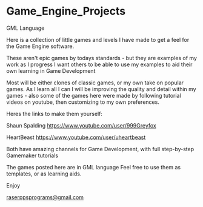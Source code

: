 # Game_Engine_Projects
GML Language

Here is a collection of little games and levels I have made to get a feel for the Game Engine software.

These aren't epic games by todays standards - but they are examples of my work as I progress
I want others to be able to use my examples to aid their own learning in Game Development

Most will be either clones of classic games, or my own take on popular games. As I learn all I can I will be improving the 
quality and detail within my games - also some of the games here were made by following tutorial videos on youtube, then customizing to my own preferences.

Heres the links to make them yourself:

Shaun Spalding
https://www.youtube.com/user/999Greyfox

HeartBeast
https://www.youtube.com/user/uheartbeast

Both have amazing channels for Game Development, with full step-by-step Gamemaker tutorials

The games posted here are in GML language
Feel free to use them as templates, or as learning aids.

Enjoy

raserppsprograms@gmail.com
